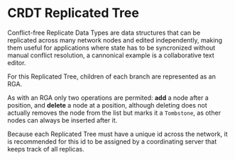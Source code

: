 # CRDT Replicated Tree

Conflict-free Replicate Data Types are data structures that can be
replicated across many network nodes and edited independently, making
them useful for applications where state has to be syncronized
without manual conflict resolution, a cannonical example is a
collaborative text editor.

For this Replicated Tree, children of each branch are represented as an
RGA.

As with an RGA only two operations are permited: **add** a node after
a position, and **delete** a node at a position, although deleting does
not actually removes the node from the list but marks it a `Tombstone`,
as other nodes can always be inserted after it.

Because each Replicated Tree must have a unique id across the network,
it is recommended for this id to be assigned by a coordinating
server that keeps track of all replicas.
